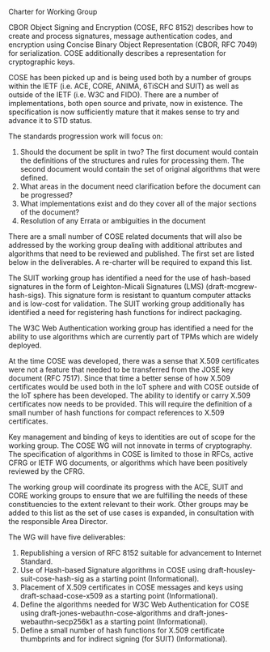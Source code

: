 Charter for Working Group

CBOR Object Signing and Encryption (COSE, RFC 8152) describes how to
create and process signatures, message authentication codes, and
encryption using Concise Binary Object Representation (CBOR, RFC 7049)
for serialization. COSE additionally describes a representation for
cryptographic keys.

COSE has been picked up and is being used both by a number of groups
within the IETF (i.e. ACE, CORE, ANIMA, 6TiSCH and SUIT) as well as
outside of the IETF (i.e. W3C and FIDO). There are a number of
implementations, both open source and private, now in existence. The
specification is now sufficiently mature that it makes sense to try
and advance it to STD status.

The standards progression work will focus on:
1. Should the document be split in two? The first document would
contain the definitions of the structures and rules for processing
them. The second document would contain the set of original
algorithms that were defined.
2. What areas in the document need clarification before the document
can be progressed?
3. What implementations exist and do they cover all of the major
sections of the document?
4. Resolution of any Errata or ambiguities in the document

There are a small number of COSE related documents that will also be
addressed by the working group dealing with additional attributes and
algorithms that need to be reviewed and published. The first set
are listed below in the deliverables. A re-charter will be required
to expand this list.

The SUIT working group has identified a need for the use of hash-based
signatures in the form of Leighton-Micali Signatures (LMS)
(draft-mcgrew-hash-sigs). This signature form is resistant to quantum
computer attacks and is low-cost for validation. The SUIT working group
additionally has identified a need for registering hash functions for
indirect packaging.

The W3C Web Authentication working group has identified a need for the
ability to use algorithms which are currently part of TPMs which are
widely deployed.

At the time COSE was developed, there was a sense that X.509
certificates were not a feature that needed to be transferred from the
JOSE key document (RFC 7517). Since that time a better sense of how
X.509 certificates would be used both in the IoT sphere and with COSE
outside of the IoT sphere has been developed. The ability to identify
or carry X.509 certificates now needs to be provided. This will require
the definition of a small number of hash functions for compact references
to X.509 certificates.

Key management and binding of keys to identities are out of scope for
the working group. The COSE WG will not innovate in terms of
cryptography. The specification of algorithms in COSE is limited to
those in RFCs, active CFRG or IETF WG documents, or algorithms which
have been positively reviewed by the CFRG.

The working group will coordinate its progress with the ACE, SUIT and
CORE working groups to ensure that we are fulfilling the needs of
these constituencies to the extent relevant to their work. Other
groups may be added to this list as the set of use cases is expanded,
in consultation with the responsible Area Director.

The WG will have five deliverables:

1. Republishing a version of RFC 8152 suitable for advancement to Internet
Standard.
2. Use of Hash-based Signature algorithms in COSE using
draft-housley-suit-cose-hash-sig as a starting point (Informational).
3. Placement of X.509 certificates in COSE messages and keys using
draft-schaad-cose-x509 as a starting point (Informational).
4. Define the algorithms needed for W3C Web Authentication for COSE using
draft-jones-webauthn-cose-algorithms and draft-jones-webauthn-secp256k1
as a starting point (Informational).
5. Define a small number of hash functions for X.509 certificate thumbprints
and for indirect signing (for SUIT) (Informational).
